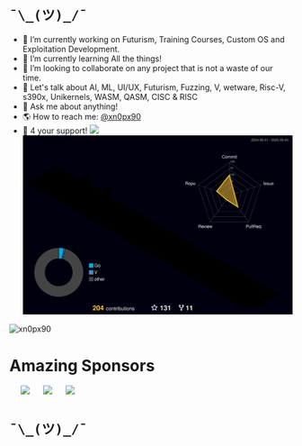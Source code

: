 # ```¯\_(ツ)_/¯``` 
- 🔭 I’m currently working on Futurism, Training Courses, Custom OS and Exploitation Development.
- 🌱 I’m currently learning All the things!
- 👯 I’m looking to collaborate on any project that is not a waste of our time.
- 🤔 Let's talk about AI, ML, UI/UX, Futurism, Fuzzing, V, wetware, Risc-V, s390x, Unikernels, WASM, QASM, CISC & RISC
- 💬 Ask me about anything!
- 🌎 How to reach me: [@xn0px90](https://x.com/xn0px90)
- 🙏 4 your support! [![](https://img.shields.io/static/v1?label=Sponsor&message=%E2%9D%A4&logo=GitHub&color=%23fe8e86)](https://github.com/sponsors/xn0px90)
![](./profile-3d-contrib/profile-night-rainbow.svg)

<p align="left"> <img src="https://komarev.com/ghpvc/?username=xn0px90&label=Profile%20views&color=0e75b6&style=flat" alt="xn0px90" /> </p> 

# Amazing Sponsors 
<a target="_blank" href="https://huly.io/"><img style="height:175px; margin-left: 20px;" src="https://avatars.githubusercontent.com/u/87086734?s=200&v=4"></a> <a target="_blank" href="https://unikraft.org/"><img style="height:175px; margin-left: 20px;" src="https://avatars.githubusercontent.com/u/44058005?s=200&v=4"></a> <a target="_blank" href="https://unikraft.cloud/"><img style="height:175px; margin-left: 20px;" src="https://avatars.githubusercontent.com/u/176347911?s=200&v=4"></a>
# ```¯\_(ツ)_/¯``` 
